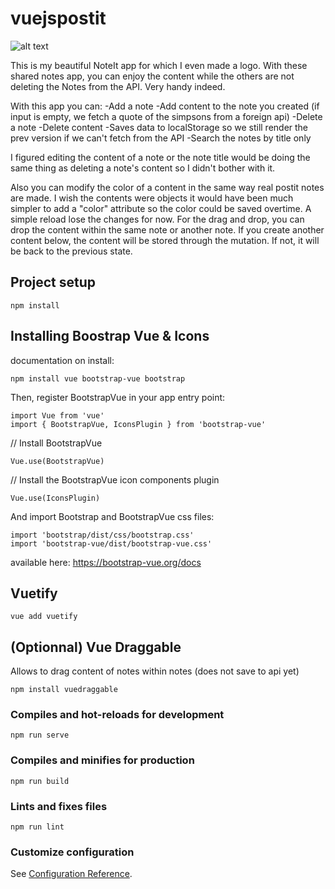 # vuejspostit

![alt text](https://i.gyazo.com/c69e7189d96ca8e8862f45986728c587.png
)


This is my beautiful NoteIt app for which I even made a logo.
With these shared notes app, you can enjoy the content while the others are not deleting the Notes from the API.
Very handy indeed.

With this app you can:
-Add a note
-Add content to the note you created (if input is empty, we fetch a quote of the simpsons from a foreign api)
-Delete a note
-Delete content
-Saves data to localStorage so we still render the prev version if we can't fetch from the API
-Search the notes by title only

I figured editing the content of a note or the note title would be doing the same thing as deleting a note's content so I didn't bother with it.

Also you can modify the color of a content in the same way real postit notes are made.
I wish the contents were objects it would have been much simpler to add a "color" attribute so the color could be saved overtime.
A simple reload lose the changes for now.
For the drag and drop, you can drop the content within the same note or another note. If you create another content below, the content will be stored through the mutation. If not, it will be back to the previous state.



## Project setup

```
npm install
```

## Installing Boostrap Vue & Icons

documentation on install:

```
npm install vue bootstrap-vue bootstrap
```

Then, register BootstrapVue in your app entry point:

```
import Vue from 'vue'
import { BootstrapVue, IconsPlugin } from 'bootstrap-vue'
```

// Install BootstrapVue

```
Vue.use(BootstrapVue)
```

// Install the BootstrapVue icon components plugin

```
Vue.use(IconsPlugin)
```

And import Bootstrap and BootstrapVue css files:

```
import 'bootstrap/dist/css/bootstrap.css'
import 'bootstrap-vue/dist/bootstrap-vue.css'
```

available here: https://bootstrap-vue.org/docs

## Vuetify

```
vue add vuetify
```

## (Optionnal) Vue Draggable

Allows to drag content of notes within notes (does not save to api yet)

```
npm install vuedraggable
```

### Compiles and hot-reloads for development

```
npm run serve
```

### Compiles and minifies for production

```
npm run build
```

### Lints and fixes files

```
npm run lint
```

### Customize configuration

See [Configuration Reference](https://cli.vuejs.org/config/).

